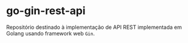 # go-gin-rest-api

Repositório destinado à implementação de API REST implementada em Golang usando framework web `Gin`.